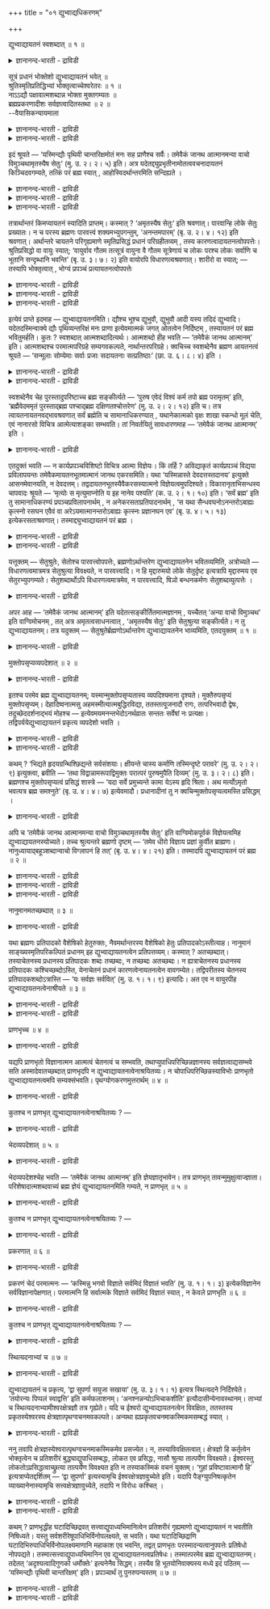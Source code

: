 +++
title = "०१ द्युभ्वाद्यधिकरणम्"

+++

द्युभ्वाद्यायतनं स्वशब्दात् ॥ १ ॥  
<details><summary>ज्ञानानन्द-भारती - द्राविडी</summary>

त्युप्वात्यायदनम् स्वसप्तात् ॥ १ ॥
</details>

सूत्रं प्रधानं भोक्तेशो द्युभ्वाद्यायतनं भवेत् ॥  
श्रुतिस्मृतिप्रतिद्धिभ्यां भोक्तृत्वाच्चेश्वरेतरः ॥ १ ॥  
नाऽऽद्यौ पक्षावात्मशब्दान्न भोक्ता मुक्तगम्यतः ॥  
ब्रह्मप्रकरणादीशः सर्वज्ञत्वादितस्तथा ॥ २ ॥  
--वैयासिकन्यायमाला

<details><summary>ज्ञानानन्द-भारती - द्राविडी</summary>

त्युलोगम्, पूलोगम् इवै मुदलियदिऱ्कु आदारमा यिरुप्पदु सूत्रात्मावा? पिरदाऩमा? जीवऩा? ईसुवररा? सुरुदियिलुळ्ळ पिरसित्तियालुम्, स्मिरुदियिलुळ्ळ पिरसित्ति यालुम्, पोक्तावाग इरुप्पदालुम् ईसुवररैत् तविर वेऱुदाऩ्।
</details>

<details><summary>ज्ञानानन्द-भारती - द्राविडी</summary>

आत्मा ऎऩ्ऱ सप्तमिरुप्पदाल् मुदल् इरण्डु पक्षङ्गळुम् इल्लै। मुक्तऩाल् अडैयप्पड वेण्डियदा यिरुप्पदाल् जीवऩुमिल्लै। पिरह्मत्तैच् चॊल्लुम् पिरगरणमायिरुप्पदालुम्, अप्पडिये सर्वक्ञत् तऩ्मै मुदलियदु सॊल्लियिरुप्पदालुम् ईसुवरर्दाऩ्।
</details>

इदं श्रूयते — ‘यस्मिन्द्यौः पृथिवी चान्तरिक्षमोतं मनः सह प्राणैश्च सर्वैः। तमेवैकं जानथ आत्मानमन्या वाचो विमुञ्चथामृतस्यैष सेतुः’ (मु. उ. २। २। ५) इति। अत्र यदेतद्द्युप्रभृतीनामोतत्ववचनादायतनं किञ्चिदवगम्यते, तत्किं परं ब्रह्म स्यात् , आहोस्विदर्थान्तरमिति सन्दिह्यते ।

<details><summary>ज्ञानानन्द-भारती - द्राविडी</summary>

(इरण्डावदु पादत्तिलुम् मूऩ्ऱावदु पादत् तिलुम् अस्पष्टप्रह्मलिङ्ग वाक्कियविसारम् ऎऩ्बदु सममायिरुन्द पोदिलुम् २वदु पादत्तिल् अदिगमाग रूडि पदङ्गळुळ्ळ सगुण वाक्किय विसारम् सॆय्यप्पट्टदु। इन्द मूऩ्ऱावदु पादत्तिल् अनेगमाग यौगिग पदङ्ग ळुळ्ळ निर्विसेष वाक्किय विसारम् सॆय्यप्पडुगिऱदु।
</details>

<details><summary>ज्ञानानन्द-भारती - द्राविडी</summary>

मुण्डगोबनिषत्तिल् उळ्ळ : 'यस्मिन् धौ: प्रथिवि' ऎऩ्ऱ मन्दिरम् इन्द अदिगरणत्तिऱ्कु विषयम्। इङ्गु त्युलोगम्, पिरुदिवी, अन्दरिक्षम् मुदलाऩ वैगळुक्कु आदारमाग कूऱप्पडुम् वस्तु पिरदाऩमा, सूत्रात्मावा, जीवऩा, ईसऩा ऎऩ्ऱु सन्देहम् स्म्रुदिप्र सित्तियाल् पिरदाऩमो, च्रुदि पिरसित्तियाल् सूत्रात्मावो, पोक्तावाग इरुप्पदाल् जीवऩो इङ्गु आदारमाग कूऱप्पडुगिऱदु। ईसुवरऩ् इल्लै ऎऩ्ऱु पूर्वबक्षम् इङ्गु आत्मसप्तमिरुप्पदाल् अनात्मावाऩ पिरदाऩमुम् सूत्रात्मावुम् आयदऩमागादु। मुक्तर्ग ळाल् अडैयप्पडुवदागक् कूऱियिरुप्पदाल् जीवऩुमल्ल पिरह्मप्रगरणमाऩदालुम् सर्वक्ञत्वम् मुदलियवै सॊल्लियिरुप्पदालुम् इङ्गु आयदऩम् प्रह्मम् ताऩ्। इन्द वाक्कियम् निर्विसेष प्रह्मत्तै उबदेसिक्किऱदु।
</details>

<details><summary>ज्ञानानन्द-भारती - द्राविडी</summary>

‘ऎदऩिडत्तिल् त्युलोगमुम्, पूलोगमुम् अन्दरि क्षमुम्, ऎल्ला पिराणऩ्गळुडऩ् सेर्न्दु मऩसुम्, कोर्क्कप्पट्टिरुक्किऩ्ऱऩवो, अन्द आत्मा ऒऩ्ऱैये अऱियुङ्गळ्; मऱ्ऱ पेच्चुगळै विट्टु विडुङ्गळ्; अमिरुदत्तिऱ्कु (मरणमऱ्ऱ निलैक्कु इदु सेदु' (मुण्डग २-२-५) ऎऩ्ऱु इदु सॊल्लप्पडुगिऱदु। इङ्गे त्यु मुदलियवैगळ् कोर्क्कप्पट्टदाग सॊल्वदि लिरुन्दु अवैगळुक्कु आदारमाग एदो ऒऩ्ऱु अऱियप्पडुगिऱदु। अदु परबिरह्ममायिरुक्कुमा अल्लदु वेऱेदेऩुम् वस्तुवा ऎऩ्ऱु सन्देहिक्कप्पडुगिऱदु।
</details>

तत्रार्थान्तरं किमप्यायतनं स्यादिति प्राप्तम्। कस्मात् ? ‘अमृतस्यैष सेतुः’ इति श्रवणात्। पारवान्हि लोके सेतुः प्रख्यातः। न च परस्य ब्रह्मणः पारवत्त्वं शक्यमभ्युपगन्तुम्, ‘अनन्तमपारम्’ (बृ. उ. २। ४। १२) इति श्रवणात्। अर्थान्तरे चायतने परिगृह्यमाणे स्मृतिप्रसिद्धं प्रधानं परिग्रहीतव्यम् , तस्य कारणत्वादायतनत्वोपपत्तेः। श्रुतिप्रसिद्धो वा वायुः स्यात्; ‘वायुर्वाव गौतम तत्सूत्रं वायुना वै गौतम सूत्रेणायं च लोकः परश्च लोकः सर्वाणि च भूतानि सन्दृब्धानि भवन्ति’ (बृ. उ. ३। ७। २) इति वायोरपि विधारणत्वश्रवणात्। शारीरो वा स्यात्; — तस्यापि भोक्तृत्वात् , भोग्यं प्रपञ्चं प्रत्यायतनत्वोपपत्तेः

<details><summary>ज्ञानानन्द-भारती - द्राविडी</summary>

पूर्वबक्षम्: वेऱु एदेऩुम् वस्तु आयदऩमाग इरुक्कलाम् ऎऩ्ऱु अङ्गु एऱ्पडुगिऱदु। एऩ्? 'अमिरुदत्तिऱ्कु इदु सेदु" ऎऩ्ऱु सॊल्वदाल्। उलगत्तिल् करैयुळ्ळदाग अल्लवा सेदु ऎऩ्बदु पिरसित्तमाग इरुक्किऱदु। परबिरह्मत्तिऱ्को, 'ऎल्लै यऱ्ऱदु, करैयऱ्ऱदु' (पिरुहत् २-४-१२) ऎऩ्ऱु सॊल्वदाल्, करैयैयुडैय तऩ्मैयै ऒप्पुक् कॊळ्ळ मुडियादु। आयदऩमाग वेऱु वस्तुवै ऎडुत्तुक्कॊळ्वदाऩाल्, स्मिरुदियिल् पिरसित्तमाऩ पिरदाऩत्तै ऎडुत्तुक्कॊळ्ळ वेण्डुम्, अदु कारणमायिरुप्पदाल् आयदऩमायिरुप्पदु पॊरुन्दु माऩदिऩाल्।
</details>

<details><summary>ज्ञानानन्द-भारती - द्राविडी</summary>

अल्लदु, वेदत्तिल् पिरसित्तमायिरुक्कुम् वायुवाग इरुक्कलाम्: 'हे कौदम, वायुदाऩ् अन्द सूत्रम् (नूल्)। हे कौदम, इन्द लोगम् परलोगम् ऎल्ला पिराणिगळ् इवै सूत्रमायुळ्ळ वायुविऩाल् ताऩ् कोर्क्कप्पट्टवैगळाग इरुक्किऩ्ऱऩ' (पिरुहत् ३-७-२) ऎऩ्ऱु वायुविऱ्कुम् ताङ्गुम् तऩ्मै सॊल्वदाल्।
</details>

<details><summary>ज्ञानानन्द-भारती - द्राविडी</summary>

अल्लदु, सारीरऩाग इरुक्कलाम्: अवऩुक्कु पोक्ता ऎऩ्ऱ तऩ्मैयिरुप्पदाल् पोक्कियमाऩ पिरबञ्जत्तै उत्तेसित्तु आयदऩम् ऎऩ्ऱ तऩ्मै पॊरुन्दुमाऩदिऩाल्।
</details>

इत्येवं प्राप्ते इदमाह — द्युभ्वाद्यायतनमिति। द्यौश्च भूश्च द्युभुवौ, द्युभुवौ आदी यस्य तदिदं द्युभ्वादि। यदेतदस्मिन्वाक्ये द्यौः पृथिव्यन्तरिक्षं मनः प्राणा इत्येवमात्मकं जगत् ओतत्वेन निर्दिष्टम् , तस्यायतनं परं ब्रह्म भवितुमर्हति। कुतः ? स्वशब्दात् आत्मशब्दादित्यर्थः। आत्मशब्दो हीह भवति — ‘तमेवैकं जानथ आत्मानम्’ इति। आत्मशब्दश्च परमात्मपरिग्रहे सम्यगवकल्पते, नार्थान्तरपरिग्रहे। क्वचिच्च स्वशब्देनैव ब्रह्मण आयतनत्वं श्रूयते — ‘सन्मूलाः सोम्येमाः सर्वाः प्रजाः सदायतनाः सत्प्रतिष्ठाः’ (छा. उ. ६। ८। ४) इति ।

<details><summary>ज्ञानानन्द-भारती - द्राविडी</summary>

सित्तान्दम्: ऎऩ्ऱु इव्विदम् वरुम्बोदु इदै सॊल्गिऱार्। 'त्यु, पू मुदलियदिऩ् आयदऩम्’ ऎऩ्ऱु। त्युवुम् पूवुम्, 'त्यु पू', 'त्यु पू’ ऎदऱ्कु मुदलो अदु इन्द ‘त्यु पू' मुदलियदु इन्द वाक्कियत्तिल् त्यु, पिरुदिवी अन्दरिक्षम्, मऩस्, पिराणऩ्गळ् ऎऩ्ऱु इन्द स्वरूबमायुळ्ळ ऎन्द जगत् कोर्क्कप्पट्टदाग सॊल्लप् पट्टिरुक्किऱदो, अदऱ्कु आयदऩमाग परबिरह्मम् इरुप्पदु न्यायम्। एऩ्? 'तऩ् सप्तमिरुप्पदाल्' आत्मा ऎऩ्ऱ सप्तमिरुप्पदाल् ऎऩ्ऱु अर्त्तम्। 'अन्द आत्मा ऒरुवरैये अऱियुङ्गळ्' ऎऩ्ऱु आत्म सप्तमल्लवा इङ्गे इरुक्किऱदु। आत्म सप्तमो परमात्मावै ऎडुत्तुक्कॊण्डाल् नऩ्गु पॊरुन्दुम्; वेऱु वस्तुवै ऎडुत्तुक्कॊण्डाल् पॊरुन्दादु।
</details>

<details><summary>ज्ञानानन्द-भारती - द्राविडी</summary>

सिलविडङ्गळिल् पिरह्मत्तिऩ् आयदऩत्तऩ्मै तऩ् सप्तत्तिऩालेये सॊल्लप्पट्टिरुक्किऱदु। 'हे सोम्य, इन्द पिरजैगळ् ऎल्लाम् सत् वस्तुवै मूलमाय् (कारणमाय्) उडैयवै, सत् वस्तुवै आयदऩमाग उडैयवै, सत् वस्तुवैये पिरदिष् टैयाय् (लयस्ताऩमाय्) उडैयवै' (सान्। ६ ८-४) ऎऩ्ऱु।
</details>

स्वशब्देनैव चेह पुरस्तादुपरिष्टाच्च ब्रह्म सङ्कीर्त्यते — ‘पुरुष एवेदं विश्वं कर्म तपो ब्रह्म परामृतम्’ इति, ‘ब्रह्मैवेदममृतं पुरस्ताद्ब्रह्म पश्चाद्ब्रह्म दक्षिणतश्चोत्तरेण’ (मु. उ. २। २। १२) इति च। तत्र त्वायतनायतनवद्भावश्रवणात् सर्वं ब्रह्मेति च सामानाधिकरण्यात् , यथानेकात्मको वृक्षः शाखा स्कन्धो मूलं चेति, एवं नानारसो विचित्र आत्मेत्याशङ्का सम्भवति। तां निवर्तयितुं सावधारणमाह — ‘तमेवैकं जानथ आत्मानम्’ इति ।

<details><summary>ज्ञानानन्द-भारती - द्राविडी</summary>

इङ्गेयुम् मुऩ्ऩालुम्, पिऩ्ऩालुम् तऩ् सप्तत्तिऩालेये पिरह्मम् सॊल्लप्पडुगिऱदु। "पुरुषऩ्दाऩ् इदु ऎल्लाम्, कर्मा, तबस्; पिरह्मम् मेलाऩ अमिरुदम्”, (मुण् २-१-१०) ऎऩ्ऱुम्, “इन्द अमिरुदमाऩ पिरह्मम्दाऩ् मुऩ्ऩाल्; पिरह्मम् पिऩ्ऩाल्; पिरह्मम् वलदु पक्कत्तिलुम्, इडदु पक्कत्तिलुम् (तॆऱ्केयुम् वडक्केयुम्) (मुण्डग २-२-१२) ऎऩ्ऱुम्, अङ्गेयो आयदऩमायिरुक्कुम् तऩ्मैयुम् आयदऩत्तै उडैयदायिरुक्कुम् तऩ्मैयुम् सॊल्लप्पडुवदाल्, ऎल्लाम् पिरह्मम्” ऎऩ्ऱ सामाऩादिगरण्यमिरुप्पदाल्, ऎप्पडि मरमाऩदु किळै तूर्वेर् ऎऩ्ऱु पलवाग इरुक्किऱदो, अप्पडिये आत्मावुम् पलविदत्तऩ्मैयुळ्ळदाय् विसित्तिरमाय् इरुक्कलामॆऩ्ऱु सङ्गै एऱ्पडुम्। अदै निविरुत्ति सॆय्वदऱ्काग ‘अन्द ऒरुवराऩ आत्मावै अऱिन्दु कॊळ्ळुङ्गळ्' ऎऩ्ऱु वऱ्पुऱुत्तलुडऩ् सॊल्गिऱदु।
</details>

एतदुक्तं भवति — न कार्यप्रपञ्चविशिष्टो विचित्र आत्मा विज्ञेयः। किं तर्हि ? अविद्याकृतं कार्यप्रपञ्चं विद्यया प्रविलापयन्तः तमेवैकमायतनभूतमात्मानं जानथ एकरसमिति। यथा ‘यस्मिन्नास्ते देवदत्तस्तदानय’ इत्युक्ते आसनमेवानयति, न देवदत्तम्। तद्वदायतनभूतस्यैवैकरसस्यात्मनो विज्ञेयत्वमुपदिश्यते। विकारानृताभिसन्धस्य चापवादः श्रूयते — ‘मृत्योः स मृत्युमाप्नोति य इह नानेव पश्यति’ (क. उ. २। १। १०) इति। ‘सर्वं ब्रह्म’ इति तु सामानाधिकरण्यं प्रपञ्चप्रविलापनार्थम् , न अनेकरसताप्रतिपादनार्थम् , ‘स यथा सैन्धवघनोऽनन्तरोऽबाह्यः कृत्स्नो रसघन एवैवं वा अरेऽयमात्मानन्तरोऽबाह्यः कृत्स्नः प्रज्ञानघन एव’ (बृ. उ. ४। ५। १३) इत्येकरसताश्रवणात्। तस्माद्द्युभ्वाद्यायतनं परं ब्रह्म ।

<details><summary>ज्ञानानन्द-भारती - द्राविडी</summary>

इदु सॊऩ्ऩदाग आगिऱदु; उण्डाऩदाऩ पिरबञ्जत्तोडु कूडियदाग विसित्तिरमायुळ्ळदाग आत्मा अऱियप्पडक्कूडादु। अप्पडियाऩाल् ऎप्पडि? अवित्यै य यिऩाल् एऱ्पट्टिरुक्कुम् उण्डाऩ पिरबञ्जत्तै वित्यैयिऩाल् विलाबऩम् सॆय्दुविट्टु, आयदऩमा यिरुक्कुम् ऒरे स्वबावमुळ्ळ आत्मावागिऱ अवर् ऒरुवरैये अऱियुङ्गळ्, ऎऩ्ऱु। 'ऎदिल् तेवदत्तऩ् उट्कार्न्दिरुक् किऱाऩो अदैक्कॊण्डुवा' ऎऩ्ऱु सॊल्लप्पट्टवऩ् आसऩत्तैत् ताऩ् कॊण्डु वरुवाऩ्, तेवदत्तऩै कूट्टिक्कॊण्डु वरमाट्टाऩ्, ऎऩ्बदु ऎप्पडियो, अदैप्पोल आयदऩमाय् एगरसमायुळ्ळ आत्माविऱ्कुत्ताऩ् अऱियवेण्डियदाऩ तऩ्मै उबदेसिक्कप्पडुगिऱदु।
</details>

<details><summary>ज्ञानानन्द-भारती - द्राविडी</summary>

उण्डाऩदाय् वास्तवमिल्लाददाय् इरुप्पदिल् पऱ्ऱु उळ्ळवऩुक्कु अबवादमुम् (तोषमुम्) सॊल्लप्पट्टिरुक्किऱदु। 'ऎवऩ् इदऩिडत्तिल् पल पोल पार्क्किऱाऩो, अवऩ् मरणत्तिलिरुन्दु मरणत्तै अडैगिऱाऩ्' (काडग। २-४-११) ऎऩ्ऱु, 'ऎल्लाम् पिरह्म' ऎऩ्ऱ सामाऩादिगरण्यमो पिरबञ्जत्तै विलाबऩम् सॆय्यवेण्डुम् ऎऩ्बदऱ्काग, अनेग स्वबामुळ्ळ तॆऩ्ऱु ऎडुत्तुक् काट्टुवदऱ्कागवल्ल। 'ऎप्पडि उप्पुक् कट्टि उळ्ळॆऩऱिल्लामल् वॆळियॆऩ्ऱिल्लामल् पूरावुम् रसक्कट्टियागवेयिरुक्किऱदो, अप्पडिये इन्द आत्मा उळ्ळॆऩ्ऱिल्लामल् वॆळियॆऩ्ऱिल्लामल् पूरावुम् अऱिवुक्कट्टियेदाऩ्' (पिरुहत् ४-५-१३) ऎऩ्ऱु एगरसमायिरुक्कुम् तऩ्मै सॊल्लियिरुप्पदाल्, आगैयाल् त्यु, पू मुदलाऩवैगळुक्कु आयदऩमाय् इरुप्पदु प्रह्मम्।
</details>

यत्तूक्तम् — सेतुश्रुतेः, सेतोश्च पारवत्त्वोपपत्तेः, ब्रह्मणोऽर्थान्तरेण द्युभ्वाद्यायतनेन भवितव्यमिति, अत्रोच्यते — विधारणत्वमात्रमत्र सेतुश्रुत्या विवक्ष्यते, न पारवत्त्वादि। न हि मृद्दारुमयो लोके सेतुर्दृष्ट इत्यत्रापि मृद्दारुमय एव सेतुरभ्युपगम्यते। सेतुशब्दार्थोऽपि विधारणत्वमात्रमेव, न पारवत्त्वादि, षिञो बन्धनकर्मणः सेतुशब्दव्युत्पत्तेः ।

<details><summary>ज्ञानानन्द-भारती - द्राविडी</summary>

सेदु ऎऩ्ऱु सॊल्लियिरुप्पदाल्, सेदुविऱ्कु करैयैयुडैय तऩ्मै पॊरुत्तमाऩदिऩाल् पिरह् मत्तैविड वेऱु वस्तु त्यु, पू मुदलाऩवैगळुक्कु आयदऩमाय् इरुक्कवेण्डुमॆऩ्ऱु ऎदु सॊल्लप् पट्टदो, अङ्गु सॊल्गिऱोम्। इङ्गे 'सेदु' ऎऩ्ऱ सॊल्लाल् तडुत्तुक्कॊण्डिरुक्कुम् तऩ्मै मात्तिरमे सॊल्ल विरुम्बप्पट्टदु। करैयैयुडैयदु मुदलिय तिल्लै। उलगत्तिल् सेदु मण्णालुम् मरत्तिऩालुम् सॆय्यप्पट्टदाग काणप्पडुगिऱदु ऎऩ्बदाल् इङ्गेयुम् वस्तु मण्णालुम् मरत्तालुम् सॆय्यप्पट्टदॆऩ्ऱु ऒप्पुक्कॊळ्वदु किडैयादे। कट्टुवदु ऎऩ्ऱ सॆय्गैयैक् कुऱिक्कुम्। ‘षिञ्' ऎऩ्ऱ तादुविलिरुन्दु ‘सेदु' ऎऩ्ऱ सप्तम् एऱ्पट्टिरुप्पदाल्, 'सेदु' ऎऩ्ऱ सप्तत्तिऩ् अर्त्तम् कट्टुप्पडुत्तुम् तऩ्मै मात्तिरमे, करैयै उडैयदु मुदलाऩदु इल्लै।
</details>

अपर आह — ‘तमेवैकं जानथ आत्मानम्’ इति यदेतत्सङ्कीर्तितमात्मज्ञानम् , यच्चैतत् ‘अन्या वाचो विमुञ्चथ’ इति वाग्विमोचनम् , तत् अत्र अमृतत्वसाधनत्वात् , ‘अमृतस्यैष सेतुः’ इति सेतुश्रुत्या सङ्कीर्त्यते। न तु द्युभ्वाद्यायतनम्। तत्र यदुक्तम् — सेतुश्रुतेर्ब्रह्मणोऽर्थान्तरेण द्युभ्वाद्यायतनेन भाव्यमिति, एतदयुक्तम् ॥ १ ॥

<details><summary>ज्ञानानन्द-भारती - द्राविडी</summary>

वेऱॊरुवर् सॊल्गिऱार्: 'अन्द ऒऩ्ऱागवे युळ्ळ आत्मावै अऱियुङ्गळ्' ऎऩ्ऱु सॊल्लप्पट्ट ऎन्द इन्द आत्मञाऩमो, 'वेऱु पेच्चुक्कळै विट्टु विडुङ्गळ्' ऎऩ्ऱु ऎन्द वाक्कै विडुदलो, अदु इङ्गु अमिरुदत्तऩ्मैक्कु सादऩमायिरुप्पदाल् 'इदु अमिरु तत्तिऱ्कु सेदु ऎऩ्ऱु ‘सेदु' ऎऩ्ऱ सॊल्लाल् सॊल्लप् पडुगिऱदु। त्यु, पू मुदलाऩवैगळुक्कु आयदऩमायिरुप् पदु सॊल्लप्पडविल्लै ऎऩ्ऱु। आगवे अङ्गु 'सेदु' ऎऩ्ऱ सॊल्लाल् पिरह्मत्तिऱ्कु वेऱागयुळ्ळ वस्तु त्यु, पू मुदलाऩवैगळुक्कु आयदऩमाग इरुक्कु मॆऩ्ऱु ऎदु सॊल्लप्पट्टदो, अदु युक्तमिल्लै।
</details>

मुक्तोपसृप्यव्यपदेशात् ॥ २ ॥  
<details><summary>ज्ञानानन्द-भारती - द्राविडी</summary>

मुक्तोबस्रुप्यव्यबदेसात् ॥ २ ॥
</details>

इतश्च परमेव ब्रह्म द्युभ्वाद्यायतनम्; यस्मान्मुक्तोपसृप्यतास्य व्यपदिश्यमाना दृश्यते। मुक्तैरुपसृप्यं मुक्तोपसृप्यम्। देहादिष्वनात्मसु अहमस्मीत्यात्मबुद्धिरविद्या, ततस्तत्पूजनादौ रागः, तत्परिभवादौ द्वेषः, तदुच्छेददर्शनाद्भयं मोहश्च — इत्येवमयमनन्तभेदोऽनर्थव्रातः सन्ततः सर्वेषां नः प्रत्यक्षः। तद्विपर्ययेद्युभ्वाद्यायतनं प्रकृत्य व्यपदेशो भवति ।

<details><summary>ज्ञानानन्द-भारती - द्राविडी</summary>

इदऩालुम् त्यु, पू मुदलाऩवैगळुक्कु आयदऩम् परबिरह्मम्दाऩ्; ऎदऩाल्, विडुबट्टवऩाल् नॆरुङ्गि अडैयप्पडुम् तऩ्मै इदऱ्के कुऱिप्पिडप्पडुवदागत् तॆरिगिऱदो, विडुबट्टवऩाल् नॆरुङ्गि अडैयप्पडुवदु ऎऩ्बदु मुक्तोबस्रुप्यम् आत्मावल्लाद तेहम् मुदलाऩवैगळिल् 'नाऩाग इरुक्किऱेऩ्' ऎऩ्ऱु आत्मायॆऩ्गिऱ ऎण्णम् अवित्यै, अदिलिरुन्दु अवैगळै कौरविप्पदु मुदलियदिल् रागम्, अवैगळुक्कु इऴिवु मुदलियदिल् त्वेषम्, अवैगळुक्कुक् कॆडुदलैप् पार्क्किऱदिऩाल् पयम् मोहम्, इव्विदम् ऎल्लैयऱ्ऱ पेदङ्गळै युडैयदाय् तुडर्न्दु इरुन्दुगॊण्डिरुक्कुम् इन्द अऩर्त्तक्कूट्टम् नम् ऎल्लोरुक्कुम् नेरिल् तॆरिन्ददे।
</details>

<details><summary>ज्ञानानन्द-भारती - द्राविडी</summary>

इदऱ्कु माऱुदलाग, अवित्यै रागम् त्वे षम् मुदलिय तोषङ्गळिलिरुन्दु विडुबट्ट वर्गळाल् नॆरुङ्गियडैय वेण्डियदु। पोग वेण्डियदु (अऱिय वेण्डियदु) इदु। ऎऩ्ऱु, त्यु, पू मुदलियदऱ्कु आयदऩमायुळ्ळदैक् कुऱित्तु सॊल्लप् पट्टदाग इरुक्किऱदु।
</details>

कथम् ? ‘भिद्यते हृदयग्रन्थिश्छिद्यन्ते सर्वसंशयाः। क्षीयन्ते चास्य कर्माणि तस्मिन्दृष्टे परावरे’ (मु. उ. २। २। ९) इत्युक्त्वा, ब्रवीति — ‘तथा विद्वान्नामरूपाद्विमुक्तः परात्परं पुरुषमुपैति दिव्यम्’ (मु. उ. ३। २। ८) इति। ब्रह्मणश्च मुक्तोपसृप्यत्वं प्रसिद्धं शास्त्रे — ‘यदा सर्वे प्रमुच्यन्ते कामा येऽस्य हृदि श्रिताः। अथ मर्त्योऽमृतो भवत्यत्र ब्रह्म समश्नुते’ (बृ. उ. ४। ४। ७) इत्येवमादौ। प्रधानादीनां तु न क्वचिन्मुक्तोपसृप्यत्वमस्ति प्रसिद्धम् ।

<details><summary>ज्ञानानन्द-भारती - द्राविडी</summary>

ऎप्पडि? 'मेलुक्कुम् मेलायुळ्ळ अदु पार्क्कप् पट्टुविट्टाल्, ह्रुदयत्तिलुळ्ळ मुडिच्चु अऱुक्कप् पट्टुविडुम्। ऎल्ला सन्देहङ्गळुम् पोक्कडिक्कप् पट्टुविडुम्। इवऩुडैय कर्माक्कळ् नसित्तुविडुम्' (मुण्डग २-२-९) ऎऩ्ऱु सॊल्लिविट्टु, 'अव्विदम् अऱिबवऩ् नामरूबत्तिलिरुन्दु नऩ्गु विडुबट्टवऩाय् मेलुक्कुम् मेलाऩ स्वयम् पिरगासमाऩ पुरुषऩै अडैगिऱाऩ्' (मुण्डग३-२-८) ऎऩ्ऱु सॊल्गिऱदु। पिरह्मत्तिऱ्कु विडुबट्टवर्गळाल् अडैयप्पडुम् तऩ्मैयो, 'इवऩुडैय ह्रुदयत्तिल् ऎन्द कामङ्गळ् इरुक्किऩ्ऱऩवो, अन्द कामङ्गळॆल्लाम् ऎप्पॊऴुदु नऩ्गुविडप्पडुगिऩ् ऱऩवो, अप्पॊऴुदु मरण मुळ्ळवऩ् मरणमऱ्ऱवऩाग आगिऱाऩ्' इङ्गेये पिरह्मत्तै अडैगिऱाऩ् (पिरुहत् ४-४-७) ऎऩ्बदु मुदलाऩ सास्तिरत्तिल् पिरसित्तमायिरुक्किऱदु।
</details>

अपि च ‘तमेवैकं जानथ आत्मानमन्या वाचो विमुञ्चथामृतस्यैष सेतुः’ इति वाग्विमोकपूर्वकं विज्ञेयत्वमिह द्युभ्वाद्यायतनस्योच्यते। तच्च श्रुत्यन्तरे ब्रह्मणो दृष्टम् — ‘तमेव धीरो विज्ञाय प्रज्ञां कुर्वीत ब्राह्मणः। नानुध्यायाद्बहूञ्शब्दान्वाचो विग्लापनं हि तत्’ (बृ. उ. ४। ४। २१) इति। तस्मादपि द्युभ्वाद्यायतनं परं ब्रह्म ॥ २ ॥

<details><summary>ज्ञानानन्द-भारती - द्राविडी</summary>

पिरदाऩम् मुदलियवैगळुक्को विडुबट्टवर् कळाल् अडैयप्पडुम् तऩ्मै ऎङ्गेयुम् पिरसित्तमाग इल्लै। मेलुम् "अन्द आत्मा ऒऩ्ऱैये अऱियुङ्गळ्, वेऱु पेच्चुगळै विट्टुविडुङ्गळ्। इवर् अमिरुदत्तिऱ्कु सेदु” ऎऩ्ऱु पेच्चै विडुवदै मुऩ्ऩिट्टु अऱिय।
</details>

<details><summary>ज्ञानानन्द-भारती - द्राविडी</summary>

वेण्डिय तऩ्मै त्यु, पू मुदलियदिऩ् आयदऩत्तिऱ्कु सॊल्लप्पट्टिरुक्किऱदु। इदुवो वेऱु सुरुदियिल् पिरह्मत्तिऱ्कु काणप्पडुगिऱदु। “तीरऩाऩ पिराह्मणऩ् (तॆळिन्द पुत्तियुळ्ळवऩ्) अवरैये नऩ्गु सुत्तमाग, लक्ष्यमाग अऱिन्दु पिरक्ञैयै (वाक्यार्त्तमाऩ ऐक्यञाऩत्तै) अडैय वेण्डुम्। अदिगमाऩ सप्तङ्गळै निऩैत्तुप्पार्क्कक्कूडादु। अदुवो वाक्कुक्कु वीण् सिरमम्" (पिरुहत् ४-४-२१) ऎऩ्ऱु।
</details>

<details><summary>ज्ञानानन्द-भारती - द्राविडी</summary>

इदऩालुम् त्यु, पू मुदलाऩदिऱ्कु आयदऩम् परप्पिरह्ममाम्। (२)
</details>

नानुमानमतच्छब्दात् ॥ ३ ॥  
<details><summary>ज्ञानानन्द-भारती - द्राविडी</summary>

नाऩुमानमदच्चप्तात् ॥ ३ ॥
</details>

यथा ब्रह्मणः प्रतिपादको वैशेषिको हेतुरुक्तः, नैवमर्थान्तरस्य वैशेषिको हेतुः प्रतिपादकोऽस्तीत्याह। नानुमानं साङ्ख्यस्मृतिपरिकल्पितं प्रधानम् इह द्युभ्वाद्यायतनत्वेन प्रतिपत्तव्यम्। कस्मात् ? अतच्छब्दात्। तस्याचेतनस्य प्रधानस्य प्रतिपादकः शब्दः तच्छब्दः, न तच्छब्दः अतच्छब्दः। न ह्यत्राचेतनस्य प्रधानस्य प्रतिपादकः कश्चिच्छब्दोऽस्ति, येनाचेतनं प्रधानं कारणत्वेनायतनत्वेन वावगम्येत। तद्विपरीतस्य चेतनस्य प्रतिपादकशब्दोऽत्रास्ति — ‘यः सर्वज्ञः सर्ववित्’ (मु. उ. १। १। ९) इत्यादिः। अत एव न वायुरपीह द्युभ्वाद्यायतनत्वेनाश्रीयते ॥ ३ ॥

<details><summary>ज्ञानानन्द-भारती - द्राविडी</summary>

ऎप्पडि पिरह्मत्तै ऎडुत्तुक्काट्टिक्कूडियदाग विसेषमाऩ कारणम् सॊल्लप्पट्टदो, अप्पडि वेऱु वस्तुवै ऎडुत्तुक्काट्टक्कूडियदाग विसेषमाऩ कारणम् इल्लै ऎऩ्बदैच् चॊल्गिऱार्। 'अऩुमाऩम्’, साङ्गियर्गळिऩ् स्मिरुदियिल् कल्बिक्कप्पडुम् आऩुमाऩि कमाऩ पिरदाऩम् त्यु, पू मुदलियत्तिऱ्कु आयदऩमाग इङ्गु अऱिन्दु कॊळ्ळक्कूडियदु ‘इल्लै’ एऩ्? ‘अदऩ् सप्तम् इल्लाददिऩाल्' अन्द असेदऩमाऩ पिरदाऩत्तै ऎडुत्तुक्काट्टुम् सप्तम् अदऩ् सप्तम् अदऩ् सप्तम् इल्लाददु। इङ्गेयो असेदऩमाऩ पिरदाऩत्तै ऎडुत्तुच् चॊल्लुम् ऎन्द सप्तमुम् इल्लै; ऎदिरुन्दाल्, असेदऩमाऩ पिरदाऩम् कारणमागवो आयदऩ मागवो अऱियक्कूडियदागुम्। अदऱ्कु नेर्माऱाग सेदऩत्तै ऎडुत्तुच्चॊल्लुम् सप्तम् इङ्गु ‘ऎवर् ऎल्लामऱिन्दवरो ऎल्लावऱ्ऱैयुमऱिन्दवरो' ऎऩ्बदु मुदलियदु इरुक्किऱदु।
</details>

<details><summary>ज्ञानानन्द-भारती - द्राविडी</summary>

इन्दक् कारणत्तिऩालेये इङ्गु त्यु, पू मुदलियदिऱ्कु आयदऩमाग वायुवुम् ऎडुत्तुक् कॊळ्ळप् पडविल्लै।
</details>

प्राणभृच्च ॥ ४ ॥  
<details><summary>ज्ञानानन्द-भारती - द्राविडी</summary>

प्राणप्रुच्च ॥ ४ ॥
</details>

यद्यपि प्राणभृतो विज्ञानात्मन आत्मत्वं चेतनत्वं च सम्भवति, तथाप्युपाधिपरिच्छिन्नज्ञानस्य सर्वज्ञत्वाद्यसम्भवे सति अस्मादेवातच्छब्दात् प्राणभृदपि न द्युभ्वाद्यायतनत्वेनाश्रयितव्यः। न चोपाधिपरिच्छिन्नस्याविभोः प्राणभृतो द्युभ्वाद्यायतनत्वमपि सम्यक्संभवति। पृथग्योगकरणमुत्तरार्थम् ॥ ४ ॥

<details><summary>ज्ञानानन्द-भारती - द्राविडी</summary>

पिराणऩै तरिक्किऱ विक्ञाऩात्माविऱ्कु (जीवऩुक्कु) आत्मत्तऩ्मैयुम् सेदऩत्तऩ्मैयुम् सम्बवित्तबोदिलुम्, अप्पडियुम्गूड उबादियिऩाल् वरैयऱुक्कप्पट्ट ञाऩत्तैयुडैयवऩुक्कु ऎल्लाम् अऱियुम् तऩ्मै मुदलियदु सम्बविक्कामलिरुप्पदाल्, ‘अदऩ् सप्तमिल्लाददिऩाल्' ऎऩ्ऱ इदे कारणत्ताल्, पिराणऩै तरिप्पवऩुम् त्यु, पू मुदलियदिऱ्कु आयदऩमाग ऎडुत्तुक्कॊळ्ळक्कूडियदिल्लै। उबादियि ऩाल् वरैयऱुक्कप्पट्टु, वियाबगमिल्लाद, पिराणऩै तरिप्पवऩुक्कु त्यु, पू मुदलियदिऩ् आयदऩत्तऩ्मैयुम् नऩ्गु सम्बविक्कादु। 'तऩियाग सूत्रम् पोट्टदु मेलुळ्ळदुडऩ् सेर्प्पदऱ्काग।
</details>

कुतश्च न प्राणभृत् द्युभ्वाद्यायतनत्वेनाश्रयितव्यः ? —

<details><summary>ज्ञानानन्द-भारती - द्राविडी</summary>

वेऱु ऎन्द कारणत्तिऩालुम् पिराणऩै तरिप्पवऩ् त्यु, पू मुदलियदिऩ् आयदऩमाग ऎडुत्तुक् कॊळ्ळत्तक्कदिल्लै।
</details>

भेदव्यपदेशात् ॥ ५ ॥  
<details><summary>ज्ञानानन्द-भारती - द्राविडी</summary>

पेदव्यबदेसात् ॥ ५ ॥
</details>

भेदव्यपदेशश्चेह भवति — ‘तमेवैकं जानथ आत्मानम्’ इति ज्ञेयज्ञातृभावेन। तत्र प्राणभृत् तावन्मुमुक्षुत्वाज्ज्ञाता। परिशेषादात्मशब्दवाच्यं ब्रह्म ज्ञेयं द्युभ्वाद्यायतनमिति गम्यते, न प्राणभृत् ॥ ५ ॥

<details><summary>ज्ञानानन्द-भारती - द्राविडी</summary>

‘अन्द ऒऩ्ऱायिरुक्कुम् आत्मावैये अऱियुङ्गळ्' ऎऩ्ऱु अऱियप्पडुवदु अऱिगिऱवऩ् ऎऩ्ऱु इङ्गे वेऱ्ऱुमै सॊल्लियिरुप्पदु इरुक्किऱदु। अङ्गे मोक्षत्तिल् विरुप्पमुळ्ळवऩाऩदाल् पिराणऩै तरिप्पवऩ् अऱिगिऱवऩ्, मिच्चमिरुप्पदाल् आत्म सप्तत्तिऩाल् सॊल्लप्पडुगिऱ अऱियप्पडवेण्डिय प्रह्मम् त्यु, पू मुदलियदिऩ् आयदऩम्, पिराणऩै तरिक्कुम् जीवऩ् त्युप्वात्यायदऩम् अल्ल ऎऩ्ऱु तॆरिगिऱदु।
</details>

कुतश्च न प्राणभृत् द्युभ्वाद्यायतनत्वेनाश्रयितव्यः ? —

<details><summary>ज्ञानानन्द-भारती - द्राविडी</summary>

वेऱु ऎदऩाल्, पिराणऩै तरिप्पवऩ् त्यु, पू मुदलियदिऩ् आयदऩमाग ऎडुत्तुक्कॊळ्ळत्तक्क तिल्लै?
</details>

प्रकरणात् ॥ ६ ॥  
<details><summary>ज्ञानानन्द-भारती - द्राविडी</summary>

प्रगरणात् ॥ ६ ॥
</details>

प्रकरणं चेदं परमात्मनः — ‘कस्मिन्नु भगवो विज्ञाते सर्वमिदं विज्ञातं भवति’ (मु. उ. १। १। ३) इत्येकविज्ञानेन सर्वविज्ञानापेक्षणात्। परमात्मनि हि सर्वात्मके विज्ञाते सर्वमिदं विज्ञातं स्यात् , न केवले प्राणभृति ॥ ६ ॥

<details><summary>ज्ञानानन्द-भारती - द्राविडी</summary>

इन्द पिरगरणमुम् परमात्मावैप्पऱ्ऱियदु। 'हेबगवऩ्, ऎदै अऱिन्दाल् इदु ऎल्लाम् अऱियप्पट्टदाग आगुम्' (मुण्डग १ १-३) ऎऩ्ऱु ऒऩ्ऱै अऱिवदिऩाल् ऎल्ला विषयमाऩ अऱिवुम् अबेक्षिक्कप्पडुगिऱबडिायल् ऎल्ला स्वरूबमायुमुळ्ळ परमात्मा अऱियप्पट्टाल् अल्लवा इदु ऎल्लाम् अऱियप्पट्टदाग आगुम्? वॆऱुम् पिराणऩै तरिप्पवऩ् अऱियप्पट्टाल् आगादु।
</details>

कुतश्च न प्राणभृत् द्युभ्वाद्यायतनत्वेनाश्रयितव्यः ? —

<details><summary>ज्ञानानन्द-भारती - द्राविडी</summary>

वेऱु ऎदऩाल् पिराणऩै तरिप्पवऩ् त्यु, पू मुदलियदिऩ् आयदऩमाग ऎडुत्तुक् कॊळ्ळत् तक्कदिल्लै?:-
</details>

स्थित्यदनाभ्यां च ॥ ७ ॥  
<details><summary>ज्ञानानन्द-भारती - द्राविडी</summary>

स्तित्यदनाप्याम् स ॥ ७ ॥
</details>

द्युभ्वाद्यायतनं च प्रकृत्य, ‘द्वा सुपर्णा सयुजा सखाया’ (मु. उ. ३। १। १) इत्यत्र स्थित्यदने निर्दिश्येते। ‘तयोरन्यः पिप्पलं स्वाद्वत्ति’ इति कर्मफलाशनम्। ‘अनश्नन्नन्योऽभिचाकशीति’ इत्यौदासीन्येनावस्थानम्। ताभ्यां च स्थित्यदनाभ्यामीश्वरक्षेत्रज्ञौ तत्र गृह्येते। यदि च ईश्वरो द्युभ्वाद्यायतनत्वेन विवक्षितः, ततस्तस्य प्रकृतस्येश्वरस्य क्षेत्रज्ञात्पृथग्वचनमवकल्पते। अन्यथा ह्यप्रकृतवचनमाकस्मिकमसम्बद्धं स्यात् ।

<details><summary>ज्ञानानन्द-भारती - द्राविडी</summary>

त्यु, पू मुदलियदिऩ् आयदऩत्तै तॊडङ्गि कूडवेयिरुक्कुम् सगाक्कळाऩ, नल्ल इऱक्कैयुळ्ळ ‘इरण्डु पक्षिगळ्' ऎऩ्ऱ इन्द इडत्तिल् उदासीऩमाग इरुप्पुम् साप्पिडुवदुम् कुऱिप्पिडप्पडुगिऩ्ऱऩ। ‘अवैगळिल् ऒऩ्ऱु पिप्पलत्तै (कर्मबलऩै) रुसियाग साप्पिडुगिऱदु' ऎऩ्ऱु कर्म पलऩै साप्पिडुवदुम्, 'मऱ्ऱॊऩ्ऱु साप्पिडामल् नऩ्गु पिरगासित्तुक् कॊण्डिरुक्किऱदु' ऎऩ्ऱु उदासीऩत् तऩ्मैयुडऩ् इरुप्पुम् सॊल्लप्पडुगिऩ्ऱऩ। अन्द इरुप्पु साप्पिडुवदु इवैगळिलिरुन्दु अङ्गे ईसुवरऩुम् क्षेत्रक्ञऩुम् (जीवऩुम्) किरहिक्कप् पडुगिऱार्गळ्। त्यु, पू मुदलियदिऩ् आयदऩमाग ईसुवरऩ् सॊल्ल विरुम्बप् पडुवारेयाऩाल्। अप्पॊऴुदु अन्द पिरगिरुदमाऩ ईसुवरऩै क्षेत्रक्ञऩैक् काट्टिलुम् वेऱु ऎऩ्ऱु सॊल्वदु युक्तमागुम्। अप्पडि इल्लैयाऩालो, कारणमिल्लामल् पिरगिरुदमिल्लाददैच् चॊल्वदु सम्बन्दमे इल्लाददाग एऱ्पट्टुविडुम्।
</details>

ननु तवापि क्षेत्रज्ञस्येश्वरात्पृथग्वचनमाकस्मिकमेव प्रसज्येत। न, तस्याविवक्षितत्वात्। क्षेत्रज्ञो हि कर्तृत्वेन भोक्तृत्वेन च प्रतिशरीरं बुद्ध्याद्युपाधिसम्बद्धः, लोकत एव प्रसिद्धः, नासौ श्रुत्या तात्पर्येण विवक्ष्यते। ईश्वरस्तु लोकतोऽप्रसिद्धत्वाच्छ्रुत्या तात्पर्येण विवक्ष्यत इति न तस्याकस्मिकं वचनं युक्तम्। ‘गुहां प्रविष्टावात्मानौ हि’ इत्यत्राप्येतद्दर्शितम् — ‘द्वा सुपर्णा’ इत्यस्यामृचि ईश्वरक्षेत्रज्ञावुच्येते इति। यदापि पैङ्ग्युपनिषत्कृतेन व्याख्यानेनास्यामृचि सत्त्वक्षेत्रज्ञावुच्येते, तदापि न विरोधः कश्चित् ।

<details><summary>ज्ञानानन्द-भारती - द्राविडी</summary>

क्षेत्रक्ञऩै ईसुवरऩिडमिरुन्दु वेऱागच् चॊल्वदु उमक्कुम्गूड कारणमऱ्ऱदॆऩ्ऱे एऱ्पडुमल् लवा? ऎऩ्ऱाल्, अप्पडियल्ल, अदऱ्कु इङ्गे सॊल्ल विरुम्बप्पडुम् तऩ्मैयिल्लाददाल्, क्षेत्रक्ञऩो, कर्त्तावागवुम् पोक्तावागवुम् ऒव्वॊरु सरीरत्तिलुम् पुत्ति मुदलिय उबादिगळुडऩ् सम्बन्दप्पट्टिरुप्पवऩाग उलगत्तिलेये पिरसित् तमाय् इरुप्पवऩ्; अवऩ् सुरुदि यिऩाल् तात्पर्यत्तुडऩ् सॊल्ल विरुम्बप् पडुबव ऩिल्लै। ईसुवरऩो उलगत्तिल् पिरसित्तराय् इल्लाददिऩाल् वेदत्तिऩाल् तात्पर्यत्तुडऩ् सॊल्ल विरुम्बप्पडुगिऱवर्, ऎऩ्बदिऩाल् अवरै कारणमिल् लामल् सॊल्वदु युक्तमिल्लै।
</details>

<details><summary>ज्ञानानन्द-भारती - द्राविडी</summary>

‘कुहाम् प्रविष्टावात्मानौ हि' (सूत्रम्। १-२-११) ऎऩ्ऱ इडत्तिलुम्, ‘इरण्डु करुडर्गळ्' ऎऩ्ऱ इन्द रिक्किल् ईसुवरऩुम्, क्षेत्रक्ञऩुम् सॊल्लप् पडुगिऱार्गळॆऩ्ऱु काट्टप्पट्टदु। पैङ्गि उबनिषत्तिल् सॆय्यप्पट्टिरुक्कुम् वियाक्याऩत्तिऩाल् इन्द रिक्किल् सदवमुम् क्षेत्रक्ञऩुम् सॊल्लप्पडुवदाग इरुन्दालुम् अप्पडियुम् ऎव्विद विरोदमुमिल्लै।
</details>

कथम् ? प्राणभृद्धीह घटादिच्छिद्रवत् सत्त्वाद्युपाध्यभिमानित्वेन प्रतिशरीरं गृह्यमाणो द्युभ्वाद्यायतनं न भवतीति निषिध्यते। यस्तु सर्वशरीरेषूपाधिभिर्विनोपलक्ष्यते, स भवति। यथा घटादिच्छिद्राणि घटादिभिरुपाधिभिर्विनोपलक्ष्यमाणानि महाकाश एव भवन्ति, तद्वत् प्राणभृतः परस्मादन्यत्वानुपपत्तेः प्रतिषेधो नोपपद्यते। तस्मात्सत्त्वाद्युपाध्यभिमानिन एव द्युभ्वाद्यायतनत्वप्रतिषेधः। तस्मात्परमेव ब्रह्म द्युभ्वाद्यायतनम्। तदेतत् ‘अदृश्यत्वादिगुणको धर्मोक्तेः’ इत्यनेनैव सिद्धम्। तस्यैव हि भूतयोनिवाक्यस्य मध्ये इदं पठितम् — ‘यस्मिन्द्यौः पृथिवी चान्तरिक्षम्’ इति। प्रपञ्चार्थं तु पुनरुपन्यस्तम् ॥ ७ ॥

<details><summary>ज्ञानानन्द-भारती - द्राविडी</summary>

ऎप्पडि? कुडम् मुदलियदिलुळ्ळ आगासम्बोल, सत्वम् मुदलाऩ उबादिगळै अबिमाऩिप्पदाग ऒव्वॊरु सरीरत्तिलुम् किरहिक्कप्पडुगिऱ पिराणऩै तरिप्पवऩ् त्यु, पूमि मुदलियदिऩ् आयदऩमाग माट्टारॆऩ्ऱु अल्लवा इङ्गे निषेदिक्कप्पडुगिऱदु। ऎल्ला सरीरङ्गळिलुम् उबादिगळिल्लामल् ऎवर् काणप् पडुगिऱारो, अवर् परमात्मावागवे इरुप्पार्। कुडम् मुदलाऩ उबादिगळिल्लामल्, कुडम् मुदलाऩवैगळिल् उळ्ळ आगासङ्गळ् पार्क्कप्पडुमेयाऩाल् अवै ऎप्पडि पॆरिय आगासमागवे इरुक्किऩ्ऱऩवो पिराणऩैत्तरिप्पवऩुक्कु परमात्मा वैविड वेऱा यिरुक्कुम् तऩ्मै पॊरुन्दादिऩाल्, मऱुप्पदु पॊरुन्दादु। आगैयाल् सत्वम् मुदलियदै अबिमाऩिक्किऱवऩुक्कुत्ताऩ् त्यु, पू मुदलियदिऩ् आयदऩत्तऩ्मैयिऩ् निषेदम्।
</details>

<details><summary>ज्ञानानन्द-भारती - द्राविडी</summary>

आगैयाल् त्यु मुदलियदिऩ् आयदऩम् परप्पिरह्मम्दाऩ् अन्द इदु ‘अत्रुच्यत्वादिगुणगो तर्मोक्ते'। (सूत्रम् १-२-२१) ऎऩ्ऱ इन्द सूत्रत्तिऩालेये एऱ्पट्टदु। अन्द पूदयोऩि वाक्कियत्तिऩ् मत्तियिलेये ‘ऎदिल् त्यु लोगम्, पूमि, अन्दरिक्षम्' ऎऩ्ऱ इदुवुम् सॊल्लप्पट्टिरुक्किऱदु। विस्तरित्तुच् चॊल्वदऱ्काग मऱुबडियुम् सॊल्लप्पट्टि रुक्किऱदु।
</details>


